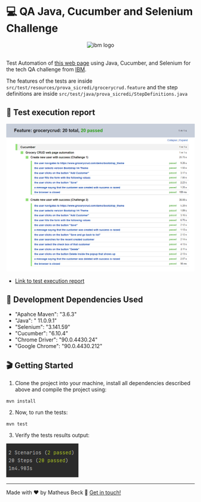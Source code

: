 # 💻 QA Java, Cucumber and Selenium Challenge

<div align="center">
  <img alt="ibm logo" width="20%" src="https://upload.wikimedia.org/wikipedia/commons/thumb/5/51/IBM_logo.svg/1000px-IBM_logo.svg.png">
</div>
<br>

Test Automation of [this web page](https://www.grocerycrud.com/demo/bootstrap_theme) using Java, Cucumber, and Selenium for the tech QA challenge from [IBM](https://www.ibm.com/). 

The features of the tests are inside `src/test/resources/prova_sicredi/grocerycrud.feature` and the step definitions are inside `src/test/java/prova_sicredi/StepDefinitions.java`

## 📅 Test execution report
![Cucumber report](cucumber_report.png)
- [Link to test execution report](Test_Results_Feature__grocerycrud.html)

## 💾 Development Dependencies Used

- "Apahce Maven": "3.6.3"
- "Java":  " 11.0.9.1"
- "Selenium": "3.141.59"
- "Cucumber": "6.10.4"
- "Chrome Driver": "90.0.4430.24"
- "Google Chrome": "90.0.4430.212"

## 🎬 Getting Started

1. Clone the project into your machine, install all dependencies described above and compile the project using:

```console
mvn install
```

2. Now, to run the tests:

```console
mvn test
```

3. Verify the tests results output:

![Test results output](test_results.png)

---

Made with ❤️ by Matheus Beck 👋 [Get in touch!](https://www.linkedin.com/in/matheus-beck/)
